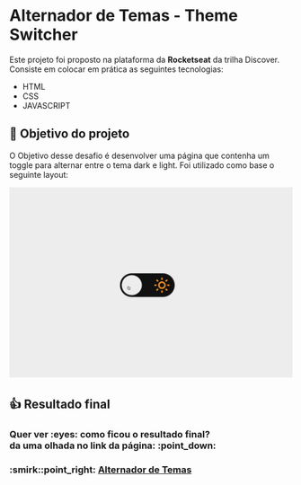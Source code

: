 # Alternador de Temas - Theme Switcher
Este projeto foi proposto na plataforma da **Rocketseat** da trilha Discover. Consiste em colocar em prática as seguintes tecnologias:

* HTML
* CSS
* JAVASCRIPT

## :dart: Objetivo do projeto
O Objetivo desse desafio é desenvolver uma página que contenha um toggle para alternar entre o tema dark e light.
Foi utilizado como base o seguinte layout:

![Layout Theme Switcher](assets/preview.gif)

## :thumbsup: Resultado final
<h3>Quer ver :eyes: como ficou o resultado final?<br>
da uma olhada no link da página: :point_down:</h3>
<h3>:smirk::point_right: <a href="https://alvaronascimento-dev.github.io/theme-switcher-rocketseat" target="_blank">Alternador de Temas</a></h3>
